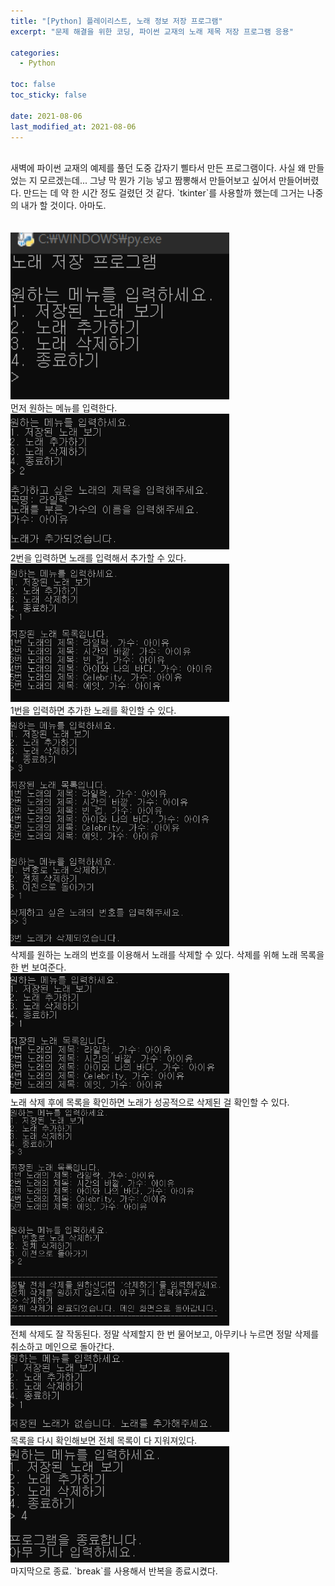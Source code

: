 ```yaml
---
title: "[Python] 플레이리스트, 노래 정보 저장 프로그램"
excerpt: "문제 해결을 위한 코딩, 파이썬 교재의 노래 제목 저장 프로그램 응용"

categories:
  - Python

toc: false
toc_sticky: false

date: 2021-08-06
last_modified_at: 2021-08-06
---
```


<br>
새벽에 파이썬 교재의 예제를 풀던 도중 갑자기 삘타서 만든 프로그램이다.  
사실 왜 만들었는 지 모르겠는데... 그냥 막 뭔가 기능 넣고 짬뽕해서 만들어보고 싶어서 만들어버렸다.  
만드는 데 약 한 시간 정도 걸렸던 것 같다.  
`tkinter`를 사용할까 했는데 그거는 나중의 내가 할 것이다. 아마도.
<br><br>  

<br>
<img src="/assets/images/21080602/21080602_1.png" width="350">  
<br>
먼저 원하는 메뉴를 입력한다.  

<br>
<img src="/assets/images/21080602/21080602_2.png" width="350">  
<br>
2번을 입력하면 노래를 입력해서 추가할 수 있다.  

<br>
<img src="/assets/images/21080602/21080602_3.png" width="350">  
<br>
1번을 입력하면 추가한 노래를 확인할 수 있다.

<br>
<img src="/assets/images/21080602/21080602_4.png" width="350">  
<br>
삭제를 원하는 노래의 번호를 이용해서 노래를 삭제할 수 있다.  
삭제를 위해 노래 목록을 한 번 보여준다.  

<br>
<img src="/assets/images/21080602/21080602_5.png" width="350">  
<br>
노래 삭제 후에 목록을 확인하면 노래가 성공적으로 삭제된 걸 확인할 수 있다.  

<br>
<img src="/assets/images/21080602/21080602_6.png" width="350">  
<br>
전체 삭제도 잘 작동된다.  
정말 삭제할지 한 번 물어보고, 아무키나 누르면 정말 삭제를 취소하고 메인으로 돌아간다.

<br>
<img src="/assets/images/21080602/21080602_7.png" width="350">  
<br>
목록을 다시 확인해보면 전체 목록이 다 지워져있다.  

<br>
<img src="/assets/images/21080602/21080602_8.png" width="350">  
<br>
마지막으로 종료.  
`break`를 사용해서 반복을 종료시켰다.  